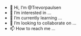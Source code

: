 - 👋 Hi, I’m @Trevorpaulsen
- 👀 I’m interested in ...
- 🌱 I’m currently learning ...
- 💞️ I’m looking to collaborate on ...
- 📫 How to reach me ...

<!---
Trevorpaulsen/Trevorpaulsen is a ✨ special ✨ repository because its `README.md` (this file) appears on your GitHub profile.
You can click the Preview link to take a look at your changes.
--->
